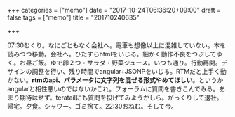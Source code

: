 +++
categories = ["memo"]
date = "2017-10-24T06:36:20+09:00"
draft = false
tags = ["memo"]
title = "201710240635"

+++

07:30むくり。なにごともなく会社へ。電車も想像以上に混雑していない。本を読みつつ移動。会社へ。ひたすらhtmlをいじる。細かく動作不良をつぶしてゆく。お昼ご飯。ゆで卵２つ・サラダ・野菜ジュース。いつも通り。行動再開。デザインの調整を行い、残り時間でangular+JSONPをいじる。RTMだと上手く動かない。**rtmのapi、パラメータに文字列を混ぜる形式やめてほしい**。というかangularと相性悪いのではないかこれ。フォーラムに質問を書きこんでみる。あまり期待はせず。teratailにも質問を投げてみようかしら。がっくりして退社。帰宅。夕食。シャワー。ゴミ捨て。22:30おねむ。そして今。

